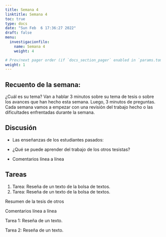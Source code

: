 ```yaml
---
title: Semana 4
linktitle: Semana 4 
toc: true
type: docs
date: "Sun Feb  6 17:36:27 2022"
draft: false
menu:
  investigacionfilo:
    name: Semana 4
    weight: 4

# Prev/next pager order (if `docs_section_pager` enabled in `params.toml`)
weight: 1
---
```


## Recuento de la semana: 

¿Cuál es su tema? Van a hablar 3 minutos sobre su tema de tesis o sobre los avances que han hecho esta semana. Luego, 3 minutos de preguntas. Cada semana vamos a empezar con una revisión del trabajo hecho o las dificultades enfrentadas durante la semana.


## Discusión 

- Las enseñanzas de los estudiantes pasados: 
- ¿Qué se puede aprender del trabajo de los otros tesistas?
  
- Comentarios línea a línea 
  
## Tareas

1. Tarea: Reseña de un texto de la bolsa de textos.    
1. Tarea: Reseña de un texto de la bolsa de textos.

Resumen de la tesis de otros
  
Comentarios línea a línea
  
Tarea 1: Reseña de un texto.
  
Tarea 2: Reseña de un texto.